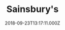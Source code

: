 ---
date: 2018-09-23T13:17:11.000Z
title: Sainsbury's
latitude: 52.03680439353828
longitude: 0.7403466122105838
category: checkin
---